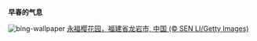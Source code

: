 
**早春的气息**

![bing-wallpaper](https://www.bing.com/th?id=OHR.Lichun2023_ZH-CN7842399047_1920x1080.jpg)
[永福樱花园，福建省龙岩市, 中国 (© SEN LI/Getty Images)](https://www.bing.com/search?q=%E7%AB%8B%E6%98%A5&amp;form=hpcapt&amp;mkt=zh-cn)
  